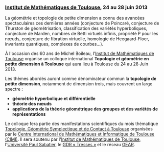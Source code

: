 ### [Institut de Mathématiques de Toulouse](http://math.univ-toulouse.fr), 24 au 28 juin 2013

La géométrie et topologie de petite dimension a connu des avancées spectaculaires ces dernières années (conjecture de Poincaré, conjecture de Thurston de géométrisation, classification des variétés hyperboliques, conjecture de Marden, nombres de Betti virtuels infinis, propriété P pour les n&oelig;uds, conjecture de fibration virtuelle, homologie de Heegaard-Floer, invariants quantiques, complexes de courbes…). 

À l'occasion des 60 ans de Michel Boileau, l'[Institut de Mathématiques de Toulouse](http://math.univ-toulouse.fr) organise un colloque international **Topologie et géométrie en petite dimension à Toulouse** qui aura lieu à Toulouse du 24 au 28 Juin 2013.

Les thèmes abordés auront comme dénominateur commun la **topologie de petite dimension**, notamment de dimension trois, mais couvrent un large spectre : 

* **géométrie hyperbolique et différentielle**
* **théorie des n&oelig;uds**
* **applications de la théorie géométrique des groupes et des variétés de représentations**

Le colloque fera partie des manifestations scientifiques du mois thématique [Topologie, Géométrie Symplectique et de Contact à
Toulouse](http://www.math.univ-toulouse.fr/top-geom-conf-2013/common/index.php?lang=fr)
organisées par le [Centre International de Mathématiques et Informatique de
Toulouse (CIMI)](http://www.cimi.univ-toulouse.fr/). Il sera soutenu par
l'[Institut de Mathématiques de
Toulouse](http://www.math.univ-toulouse.fr/), l'[Université Paul
Sabatier](http://www.univ-tlse3.fr/), le [GDR « Tresses
»](http://tresses.math.cnrs.fr/) et le réseau [GEAR](http://gear.math.illinois.edu).
